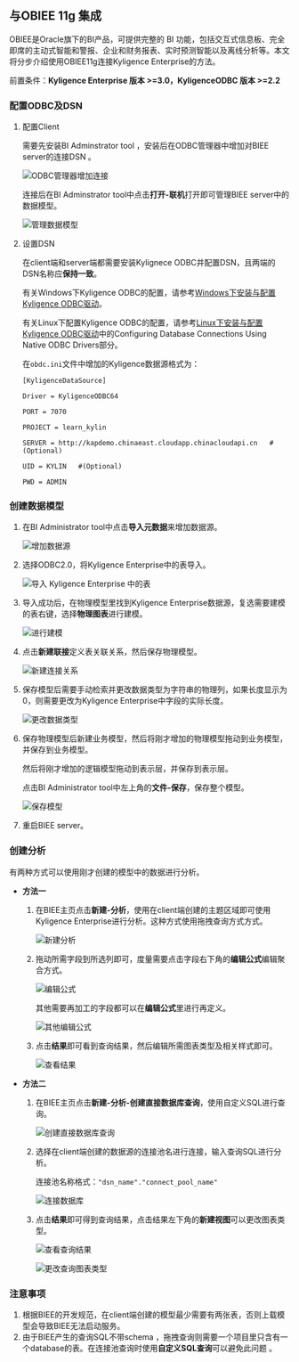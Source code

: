 ## 与OBIEE 11g 集成

OBIEE是Oracle旗下的BI产品，可提供完整的 BI 功能，包括交互式信息板、完全即席的主动式智能和警报、企业和财务报表、实时预测智能以及离线分析等。本文将分步介绍使用OBIEE11g连接Kyligence Enterprise的方法。

前置条件：**Kyligence Enterprise 版本 >=3.0，KyligenceODBC 版本 >=2.2**

### 配置ODBC及DSN

1. 配置Client

   需要先安装BI Adminstrator tool ，安装后在ODBC管理器中增加对BIEE server的连接DSN 。

   ![ODBC管理器增加连接](images/OBIEE/new_datasource.png)

   连接后在BI Adminstrator tool中点击**打开-联机**打开即可管理BIEE server中的数据模型。

   ![管理数据模型](images/OBIEE/open.png)

2. 设置DSN

   在client端和server端都需要安装Kylignece ODBC并配置DSN，且两端的DSN名称应**保持一致**。

   有关Windows下Kyligence ODBC的配置，请参考[Windows下安装与配置Kyligence ODBC驱动](../driver/kyligence_odbc_win.cn.html)。

   有关Linux下配置Kyligence ODBC的配置，请参考[Linux下安装与配置Kyligence ODBC驱动](https://docs.oracle.com/middleware/11119/biee/BIEMG/deploy_rpd.htm#CHDFEEHC)中的Configuring Database Connections Using Native ODBC Drivers部分。

   在`obdc.ini`文件中增加的Kyligence数据源格式为：

   ```
   [KyligenceDataSource]

   Driver = KyligenceODBC64

   PORT = 7070

   PROJECT = learn_kylin

   SERVER = http://kapdemo.chinaeast.cloudapp.chinacloudapi.cn   #(Optional)

   UID = KYLIN   #(Optional)

   PWD = ADMIN
   ```

### 创建数据模型

1. 在BI Administrator tool中点击**导入元数据**来增加数据源。

   ![增加数据源](images/OBIEE/add_data.png)

2. 选择ODBC2.0，将Kyligence Enterprise中的表导入。

   ![导入 Kyligence Enterprise 中的表](images/OBIEE/add_table.png)

3. 导入成功后，在物理模型里找到Kyligence Enterprise数据源，复选需要建模的表右键，选择**物理图表**进行建模。

   ![进行建模](images/OBIEE/start_model.png)

4. 点击**新建联接**定义表关联关系，然后保存物理模型。

   ![新建连接关系](images/OBIEE/define_connection.png)

5. 保存模型后需要手动检索并更改数据类型为字符串的物理列，如果长度显示为0，则需要更改为Kyligence Enterprise中字段的实际长度。

   ![更改数据类型](images/OBIEE/change_type.png)

6. 保存物理模型后新建业务模型，然后将刚才增加的物理模型拖动到业务模型，并保存到业务模型。

   然后将刚才增加的逻辑模型拖动到表示层，并保存到表示层。

   点击BI Administrator tool中左上角的**文件-保存**，保存整个模型。

   ![保存模型](images/OBIEE/save_model.png)

7. 重启BIEE server。


### 创建分析

有两种方式可以使用刚才创建的模型中的数据进行分析。

- **方法一**

  1. 在BIEE主页点击**新建-分析**，使用在client端创建的主题区域即可使用Kyligence Enterprise进行分析。这种方式使用拖拽查询方式方式。

     ![新建分析](images/OBIEE/BIEE_page.png)

  2. 拖动所需字段到所选列即可，度量需要点击字段右下角的**编辑公式**编辑聚合方式。

     ![编辑公式](images/OBIEE/add_measure.png)

     其他需要再加工的字段都可以在**编辑公式**里进行再定义。

     ![其他编辑公式](images/OBIEE/other_define.png)

  3. 点击**结果**即可看到查询结果，然后编辑所需图表类型及相关样式即可。

     ![查看结果](images/OBIEE/click_result.png)


- **方法二**

  1. 在BIEE主页点击**新建-分析-创建直接数据库查询**，使用自定义SQL进行查询。

     ![创建直接数据库查询](images/OBIEE/define_SQL.png)

  2. 选择在client端创建的数据源的连接池名进行连接，输入查询SQL进行分析。

     连接池名称格式：`"dsn_name"."connect_pool_name"`

     ![连接数据库](images/OBIEE/data_pool.png)

  3. 点击**结果**即可得到查询结果，点击结果左下角的**新建视图**可以更改图表类型。

     ![查看查询结果](images/OBIEE/query_result.png)

     ![更改查询图表类型](images/OBIEE/query_result_2.png)

### 注意事项

1. 根据BIEE的开发规范，在client端创建的模型最少需要有两张表，否则上载模型会导致BIEE无法启动服务。
2. 由于BIEE产生的查询SQL不带schema ，拖拽查询则需要一个项目里只含有一个database的表。在连接池查询时使用**自定义SQL查询**可以避免此问题 。
